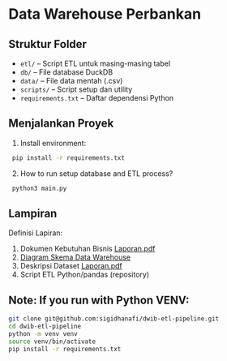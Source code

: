 # Data Warehouse Perbankan

## Struktur Folder

- `etl/` – Script ETL untuk masing-masing tabel
- `db/` – File database DuckDB
- `data/` – File data mentah (.csv)
- `scripts/` – Script setup dan utility
- `requirements.txt` – Daftar dependensi Python

## Menjalankan Proyek

1. Install environment:

```bash
 pip install -r requirements.txt
```

2. How to run setup database and ETL process?

```bash
 python3 main.py
```


## Lampiran
Definisi Lapiran:
1. Dokumen Kebutuhan Bisnis [Laporan.pdf](https://github.com/sigidhanafi/dwib-etl-pipeline/blob/main/Lampiran/Laporan.pdf)
2. [Diagram Skema Data Warehouse](https://github.com/sigidhanafi/dwib-etl-pipeline/blob/main/Lampiran/Data%20Warehouse%20Schema.png)
3. Deskripsi Dataset [Laporan.pdf](https://github.com/sigidhanafi/dwib-etl-pipeline/blob/main/Lampiran/Laporan.pdf)
4. Script ETL Python/pandas (repository)

## Note: If you run with Python VENV:
```bash
git clone git@github.com:sigidhanafi/dwib-etl-pipeline.git
cd dwib-etl-pipeline
python -m venv venv
source venv/bin/activate
pip install -r requirements.txt
```
